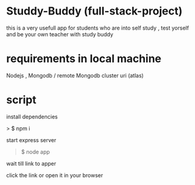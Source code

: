 # Studdy-Buddy (full-stack-project)
this is a very usefull app for students who are into self study , test yorself and be your own teacher with study buddy
# requirements in local machine
Nodejs , Mongodb / remote Mongodb cluster uri (atlas)
# script
<p>install dependencies  </p>
> $ npm i

<p>start express server <p> 

> $ node app
  
 
<p>wait till link to apper  </p>
click the link or open it in your browser
